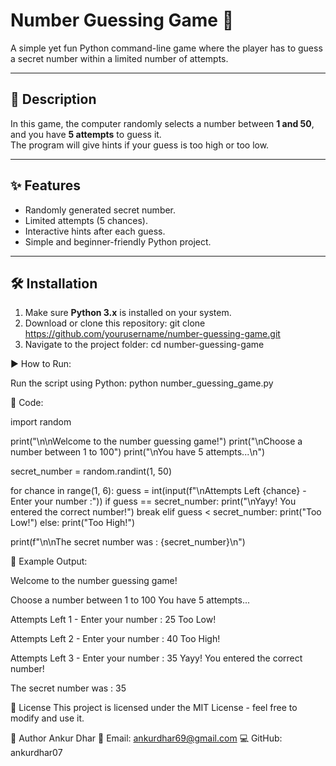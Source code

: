 # Number Guessing Game 🎯

A simple yet fun Python command-line game where the player has to guess a secret number within a limited number of attempts.

---

## 📌 Description
In this game, the computer randomly selects a number between **1 and 50**, and you have **5 attempts** to guess it.  
The program will give hints if your guess is too high or too low.

---

## ✨ Features
- Randomly generated secret number.
- Limited attempts (5 chances).
- Interactive hints after each guess.
- Simple and beginner-friendly Python project.

---

## 🛠️ Installation
1. Make sure **Python 3.x** is installed on your system.
2. Download or clone this repository:
   git clone https://github.com/yourusername/number-guessing-game.git
3. Navigate to the project folder:
cd number-guessing-game

▶️ How to Run:

Run the script using Python:
python number_guessing_game.py

📂 Code:

import random

print("\n\nWelcome to the number guessing game!")
print("\nChoose a number between 1 to 100")
print("\nYou have 5 attempts...\n")

secret_number = random.randint(1, 50)

for chance in range(1, 6):
    guess = int(input(f"\nAttempts Left {chance} - Enter your number :"))
    if guess == secret_number:
        print("\nYayy! You entered the correct number!")
        break
    elif guess < secret_number:
        print("Too Low!")
    else:
        print("Too High!")

print(f"\n\nThe secret number was : {secret_number}\n")


📸 Example Output:

Welcome to the number guessing game!

Choose a number between 1 to 100
You have 5 attempts...

Attempts Left 1 - Enter your number : 25
Too Low!

Attempts Left 2 - Enter your number : 40
Too High!

Attempts Left 3 - Enter your number : 35
Yayy! You entered the correct number!

The secret number was : 35

📄 License
This project is licensed under the MIT License - feel free to modify and use it.

👤 Author
Ankur Dhar
📧 Email: ankurdhar69@gmail.com
💻 GitHub: ankurdhar07